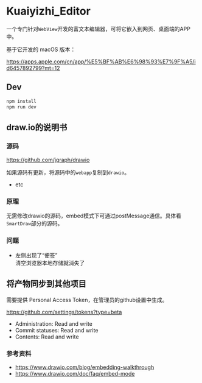 # Kuaiyizhi_Editor

一个专门针对`WebView`开发的富文本编辑器，可将它嵌入到网页、桌面端的APP中。

基于它开发的 macOS 版本：

<https://apps.apple.com/cn/app/%E5%BF%AB%E6%98%93%E7%9F%A5/id6457892799?mt=12>

## Dev

```bash
npm install
npm run dev
```

## draw.io的说明书

### 源码

<https://github.com/jgraph/drawio>

如果源码有更新，将源码中的`webapp`复制到`drawio`。

- etc

### 原理

无需修改drawio的源码，embed模式下可通过postMessage通信。具体看`SmartDraw`部分的源码。

### 问题

- 左侧出现了“便签”  
清空浏览器本地存储就消失了

## 将产物同步到其他项目

需要提供 Personal Access Token，在管理员的github设置中生成。

<https://github.com/settings/tokens?type=beta>

- Administration: Read and write
- Commit statuses: Read and write
- Contents: Read and write

### 参考资料

- <https://www.drawio.com/blog/embedding-walkthrough>  
- <https://www.drawio.com/doc/faq/embed-mode>  
